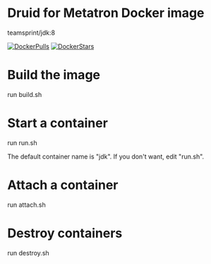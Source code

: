 # Druid for Metatron Docker image

teamsprint/jdk:8

[![DockerPulls](https://img.shields.io/docker/pulls/teamsprint/docker-jdk.svg)](https://registry.hub.docker.com/u/teamsprint/docker-jdk/)
[![DockerStars](https://img.shields.io/docker/stars/teamsprint/docker-jdk.svg)](https://registry.hub.docker.com/u/teamsprint/docker-jdk/)

# Build the image

run build.sh

# Start a container

run run.sh

The default container name is "jdk". If you don't want, edit "run.sh".

# Attach a container

run attach.sh

# Destroy containers

run destroy.sh

